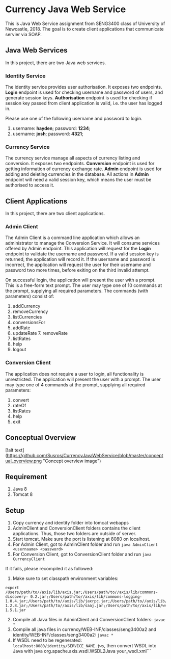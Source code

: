 # Currency Java Web Service

This is Java Web Service assignment from SENG3400 class of University of Newcastle, 2018. The goal is to create client applications that communicate servier via SOAP.

## Java Web Services

In this project, there are two Java web services.

### Identity Service

The identity service provides user authorisation. It exposes two endpoints. **Login** endpoint is used for checking username and password of users, and generate session keys. **Authorisation** endpoint is used for checking if session key passed from client application is valid, i.e. the user has logged in.

Please use one of the following username and password to login.
1. username: **hayden**; password: **1234**;
2. username: **josh**; password: **4321**;

### Currency Service

The currency service manage all aspects of currency listing and conversion. It exposes two endpoints. **Conversion** endpoint is used for getting information of currency exchange rate. **Admin** endpoint is used for adding and deleting currencies in the database. All actions in **Admin** endpoint will need a valid session key, which means the user must be authorised to access it.

## Client Applications

In this project, there are two client applications.

### Admin Client

The Admin Client is a command line application which allows an administrator to manage the Conversion Service. It will consume services offered by Admin endpoint. This application will request for the **Login** endpoint to validate the username and password. If a valid session key is returned, the application will record it. If the username and password is incorrect, the application will request the user for their username and password two more times, before exiting on the third invalid attempt.

On successful login, the application will present the user with a prompt. This is a free-form text prompt. The user may type one of 10 commands at the prompt, supplying all required parameters. The commands (with parameters) consist of:

1. addCurrency <currencyCode>
2. removeCurrency <currencyCode>
3. listCurrencies
4. conversionsFor <currencyCode>
5. addRate <fromCurrency> <toCurrency> <rate>
6. updateRate <fromCurrency> <toCurrency> <rate> 7. removeRate <fromCurrency> <toCurrency>
8. listRates
9. help
10. logout

### Conversion Client

The application does not require a user to login, all functionality is unrestricted. The application will present the user with a prompt. The user may type one of 4 commands at the prompt, supplying all required parameters:

1. convert <fromCurrency> <toCurrency> <amount> 
2. rateOf <fromCurrency> <toCurrency>
3. listRates
4. help
5. exit

## Conceptual Overview

[!alt text] (https://github.com/Susros/CurrencyJavaWebService/blob/master/conceptual_overview.png "Concept overview image")

## Requirement

1. Java 8
2. Tomcat 8

## Setup

1. Copy currency and identity folder into tomcat webapps
2. AdminClient and ConversionClient folders contains the client applications. Thus, those two folders are outside of server.
3. Start tomcat. Make sure the port is listening at 8080 on localhost.
4. For Admin Client, got to AdminClient folder and run ```java AdminClient <usernaame> <password>```
5. For Conversion Client, got to ConversionClient folder and run ```java CurrencyClient```

If it fails, please recompiled it as followed:

1. Make sure to set classpath environment variables:

```
export /Users/path/to//axis/lib/axis.jar;/Users/path/to//axis/lib/commons-discovery- 0.2.jar;/Users/path/to//axis/lib/commons-logging- 1.0.4.jar;/Users/path/to//axis/lib/jaxrpc.jar;/Users/path/to//axis/lib/log4j- 1.2.8.jar;/Users/path/to//axis/lib/saaj.jar;/Users/path/to//axis/lib/wsdl4j- 1.5.1.jar
```

2. Compile all Java files in AdminClient and ConversionClient folders: ```javac *```
3. Compile all java files in currency/WEB-INF/classes/seng3400a2 and identity/WEB-INF/classes/seng3400a2: ```javac *```
4. If WSDL need to be regenerated: ```localhost:8080/identity/SERVICE_NAME.jws```, then convert WSDL into Java with java org.apache.axis.wsdl.WSDL2Java your_wsdl.xml```
